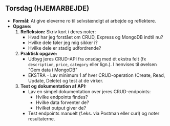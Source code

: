 ## Torsdag (HJEMARBEJDE)

- **Formål:** At give eleverne ro til selvstændigt at arbejde og reflektere.
- **Opgave:**
    1. **Refleksion:** Skriv kort i deres noter:
        - Hvad har jeg forstået om CRUD, Express og MongoDB indtil nu?
        - Hvilke dele føler jeg mig sikker i?
        - Hvilke dele er stadig udfordrende?
    2. **Praktisk opgave:**
        - Udbyg jeres CRUD-API fra onsdag med ét ekstra felt (fx `description`, `price`, `category` eller lign.). I henvises til øvelsen "Gem data i MongoDB"
        - EKSTRA - Lav minimum 1 af hver CRUD-operation (Create, Read, Update, Delete) og test at de virker.
    3. **Test og dokumentation af API:**
        - Lav en simpel dokumentation over jeres CRUD-endpoints:
            - Hvilke endpoints findes?
            - Hvilke data forventer de?
            - Hvilket output giver de?
        - Test endpoints manuelt (f.eks. via Postman eller curl) og noter resultaterne.